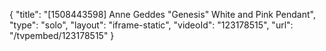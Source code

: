 {
    "title": "[1508443598] Anne Geddes \"Genesis\" White and Pink Pendant",
    "type": "solo",
    "layout": "iframe-static",
    "videoId": "123178515",
    "url": "\/tvpembed\/123178515"
}